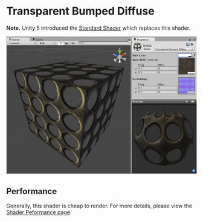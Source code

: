 Transparent Bumped Diffuse
==========================

**Note.** Unity 5 introduced the [Standard Shader](shader-StandardShader) which replaces this shader.

![](../uploads/Shaders/Shader-TransBump.jpg) 

<!-- include shader-TransFamilyImport -->

<!-- include shader-BumpSubsetImport -->

<!-- include shader-DiffuseSubsetImport -->

Performance
-----------


Generally, this shader is cheap to render. For more details, please view the [Shader Peformance page](shader-Performance).

